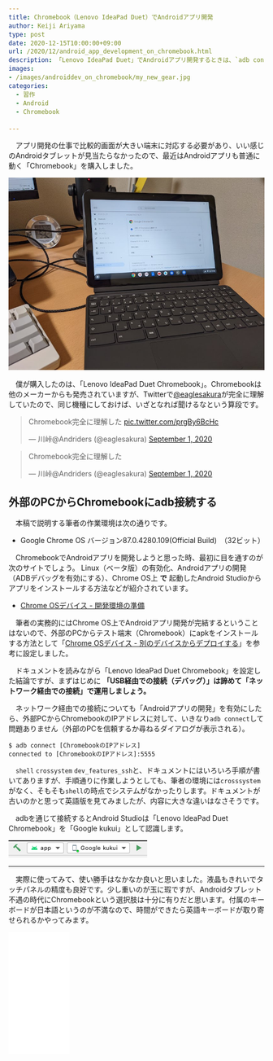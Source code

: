 ```yaml
---
title: Chromebook（Lenovo IdeaPad Duet）でAndroidアプリ開発
author: Keiji Ariyama
type: post
date: 2020-12-15T10:00:00+09:00
url: /2020/12/android_app_development_on_chromebook.html
description: 「Lenovo IdeaPad Duet」でAndroidアプリ開発するときは、`adb connect`するのが一番早いという話。
images:
- /images/androiddev_on_chromebook/my_new_gear.jpg
categories:
  - 習作
  - Android
  - Chromebook

---
```


　アプリ開発の仕事で比較的画面が大きい端末に対応する必要があり、いい感じのAndroidタブレットが見当たらなかったので、最近はAndroidアプリも普通に動く「Chromebook」を購入しました。

![My new gear...](/images/androiddev_on_chromebook/my_new_gear.jpg)

<!--more-->

　僕が購入したのは、「Lenovo IdeaPad Duet Chromebook」。Chromebookは他のメーカーからも発売されていますが、Twitterで[@eaglesakura](https://twitter.com/eaglesakura)が完全に理解していたので、同じ機種にしておけば、いざとなれば聞けるなという算段です。

<blockquote class="twitter-tweet"><p lang="ja" dir="ltr">Chromebook完全に理解した <a href="https://t.co/prgBy6BcHc">pic.twitter.com/prgBy6BcHc</a></p>&mdash; 川峠@Andriders (@eaglesakura) <a href="https://twitter.com/eaglesakura/status/1300752310725869570?ref_src=twsrc%5Etfw">September 1, 2020</a></blockquote> <script async src="https://platform.twitter.com/widgets.js" charset="utf-8"></script>

<blockquote class="twitter-tweet"><p lang="ja" dir="ltr">Chromebook完全に理解した</p>&mdash; 川峠@Andriders (@eaglesakura) <a href="https://twitter.com/eaglesakura/status/1300772791944228866?ref_src=twsrc%5Etfw">September 1, 2020</a></blockquote> <script async src="https://platform.twitter.com/widgets.js" charset="utf-8"></script>

## 外部のPCからChromebookにadb接続する

　本稿で説明する筆者の作業環境は次の通りです。

 * Google Chrome OS バージョン87.0.4280.109(Official Build)　（32ビット）

　ChromebookでAndroidアプリを開発しようと思った時、最初に目を通すのが次のサイトでしょう。
Linux（ベータ版）の有効化、Androidアプリの開発（ADBデバッグを有効にする）、Chrome OS上 **で** 起動したAndroid Studioからアプリをインストールする方法などが紹介されています。

 * [Chrome OSデバイス - 開発環境の準備](https://developer.android.com/topic/arc/development-environment?hl=ja)

　筆者の実務的にはChrome OS上でAndroidアプリ開発が完結するということはないので、外部のPCからテスト端末（Chromebook）にapkをインストールする方法として「[Chrome OSデバイス - 別のデバイスからデプロイする](https://developer.android.com/topic/arc/development-environment?hl=ja#deploy_from_another_device)」を参考に設定しました。

　ドキュメントを読みながら「Lenovo IdeaPad Duet Chromebook」を設定した結論ですが、まずはじめに **「USB経由での接続（デバッグ）」は諦めて「ネットワーク経由での接続」で運用しましょう。**

　ネットワーク経由での接続についても「Androidアプリの開発」を有効にしたら、外部PCからChromebookのIPアドレスに対して、いきなり`adb connect`して問題ありません（外部のPCを信頼するか尋ねるダイアログが表示される）。

```
$ adb connect [ChromebookのIPアドレス]
connected to [ChromebookのIPアドレス]:5555
```

　`shell` `crossystem` `dev_features_ssh`と、ドキュメントにはいろいろ手順が書いてありますが、手順通りに作業しようとしても、筆者の環境には`crosssystem`がなく、そもそも`shell`の時点でシステムがなかったりします。ドキュメントが古いのかと思って英語版を見てみましたが、内容に大きな違いはなさそうです。

　adbを通じて接続するとAndroid Studioは「Lenovo IdeaPad Duet Chromebook」を「Google kukui」として認識します。

![google_kukui](/images/androiddev_on_chromebook/google_kukui.png)

----

　実際に使ってみて、使い勝手はなかなか良いと思いました。液晶もきれいでタッチパネルの精度も良好です。少し重いのが玉に瑕ですが、Androidタブレット不遇の時代にChromebookという選択肢は十分に有りだと思います。付属のキーボードが日本語というのが不満なので、時間ができたら英語キーボードが取り寄せられるかやってみます。

<iframe style="width:120px;height:240px;" marginwidth="0" marginheight="0" scrolling="no" frameborder="0" src="//rcm-fe.amazon-adsystem.com/e/cm?lt1=_blank&bc1=000000&IS2=1&bg1=FFFFFF&fc1=000000&lc1=0000FF&t=keijiariyama-22&language=ja_JP&o=9&p=8&l=as4&m=amazon&f=ifr&ref=as_ss_li_til&asins=B08CCWGJDY&linkId=25d7ebff0a600f37ce654c7a6d2eff0f"></iframe>
